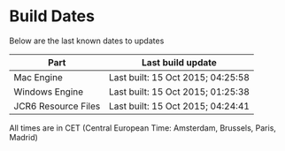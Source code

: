 # Build Dates

Below are the last known dates to updates

Part | Last build update
-----|-----
Mac Engine | Last built: 15 Oct 2015; 04:25:58
Windows Engine | Last built: 15 Oct 2015; 01:25:38
JCR6 Resource Files | Last built: 15 Oct 2015; 04:24:41
All times are in CET (Central European Time: Amsterdam, Brussels, Paris, Madrid)



